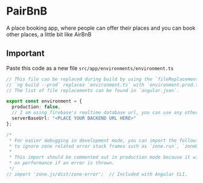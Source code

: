 # PairBnB

A place booking app, where people can offer their places and you can book other places, a little bit like AirBnB

## Important
Paste this code as a new file <code>src/app/environments/environment.ts</code>

```typescript
// This file can be replaced during build by using the `fileReplacements` array.
// `ng build --prod` replaces `environment.ts` with `environment.prod.ts`.
// The list of file replacements can be found in `angular.json`.

export const environment = {
  production: false,
  // I am using firebase's realtime database url, you can use any other
  serverBaseUrl: "<PLACE YOUR BACKEND URL HERE>"
};

/*
 * For easier debugging in development mode, you can import the following file
 * to ignore zone related error stack frames such as `zone.run`, `zoneDelegate.invokeTask`.
 *
 * This import should be commented out in production mode because it will have a negative impact
 * on performance if an error is thrown.
 */
// import 'zone.js/dist/zone-error';  // Included with Angular CLI.
```
